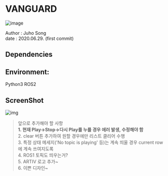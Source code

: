 #  VANGUARD
![image](https://user-images.githubusercontent.com/59792475/85977239-2e2df780-ba17-11ea-978d-e3a861349755.png)

Author : Juho Song <br/>
date : 2020.06.29. (first commit)




## Dependencies
  
  
## Environment:
  Python3
  ROS2
  
  
  ## ScreenShot
  ![img](rostopic_viewer.png)   
  

> 앞으로 추가해야 할 사항   
> **1. 현재 Play->Stop->다시 Play를 누를 경우 에러 발생, 수정해야 함**   
> 2. clear 버튼 추가하여 원할 경우에만 리스트 클리어 수행   
> 3. 특정 상태 메세지('No topic is playing' 등)는 계속 띄울 경우 current row에 계속 쓰여지도록   
> 4. ROS1 토픽도 띄우는거?   
> 5. ARTIV 로고 추가~   
> 6. 이쁜 디자인~   

